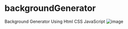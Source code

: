 # backgroundGenerator
Background Generator Using Html CSS JavaScript
![image](https://github.com/gauravsane/backgroundGenerator/assets/68939352/7d66d2f2-3e05-4a99-854e-d5dcad3e6dbd)

